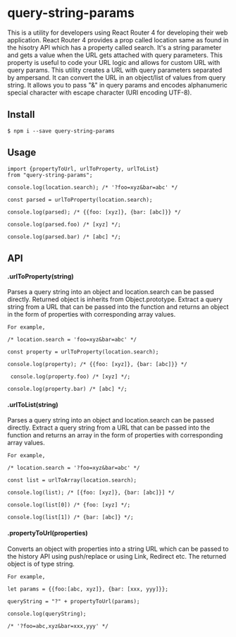 # query-string-params
This is a utility for developers using React Router 4 for developing 
their web application. React Router 4 provides a prop called location same as
found in the hisotry API which has a property called search. It's a string 
parameter and gets a value when the URL gets attached with query parameters. 
This property is useful to code your URL logic and allows for custom URL 
with query params. This utility creates a URL with query parameters 
separated by ampersand. It can convert the URL in an object/list of values 
from query string. It allows you to pass "&" in query params and encodes 
alphanumeric special character with escape character (URI 
encoding UTF-8).

## Install
```
$ npm i --save query-string-params

```

## Usage
```
import {propertyToUrl, urlToProperty, urlToList} 
from "query-string-params";

console.log(location.search); /* '?foo=xyz&bar=abc' */

const parsed = urlToProperty(location.search);

console.log(parsed); /* {{foo: [xyz]}, {bar: [abc]}} */

console.log(parsed.foo) /* [xyz] */;

console.log(parsed.bar) /* [abc] */;

```
## API

#### .urlToProperty(string)
Parses a query string into an object and location.search can be passed directly.
Returned object is inherits from Object.prototype.
Extract a query string from a URL that can be passed into the function and 
returns an object in the form of properties with corresponding array values.
```
For example,  

/* location.search = 'foo=xyz&bar=abc' */

const property = urlToProperty(location.search);

console.log(property); /* {{foo: [xyz]}, {bar: [abc]}} */

 console.log(property.foo) /* [xyz] */;

console.log(property.bar) /* [abc] */;

```

#### .urlToList(string)
Parses a query string into an object and location.search can be passed directly.
Extract a query string from a URL that can be passed into the function and 
returns an array in the form of properties with corresponding array values.
```
For example,  

/* location.search = '?foo=xyz&bar=abc' */

const list = urlToArray(location.search);

console.log(list); /* [{foo: [xyz]}, {bar: [abc]}] */

console.log(list[0]) /* {foo: [xyz] */;

console.log(list[1]) /* {bar: [abc]} */;

```

#### .propertyToUrl(properties)
Converts an object with properties into a string URL which can be passed to 
the history API using push/replace or using Link, Redirect etc.
The returned object is of type string.
```
For example,  

let params = {{foo:[abc, xyz]}, {bar: [xxx, yyy]}};

queryString = "?" + propertyToUrl(params);

console.log(queryString);

/* '?foo=abc,xyz&bar=xxx,yyy' */

```

